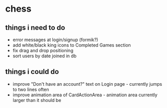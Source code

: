 # chess

## things i need to do
- error messages at login/signup (formik?)
- add white/black king icons to Completed Games section
- fix drag and drop positioning
- sort users by date joined in db

## things i could do
- improve "Don't have an account?" text on Login page - currently jumps to two lines often
- improve animation area of CardActionArea - animation area currently larger than it should be
